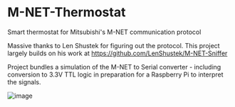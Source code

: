 # M-NET-Thermostat
Smart thermostat for Mitsubishi's M-NET communication protocol

Massive thanks to Len Shustek for figuring out the protocol. This project largely builds on his work at https://github.com/LenShustek/M-NET-Sniffer

Project bundles a simulation of the M-NET to Serial converter - including conversion to 3.3V TTL logic in preparation for a Raspberry Pi to interpret the signals.

![image](https://github.com/user-attachments/assets/a842dfbc-3c96-41e9-8e15-788311a869aa)

